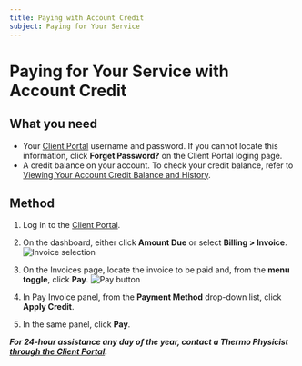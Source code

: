 ```yaml
---
title: Paying with Account Credit
subject: Paying for Your Service
---
```


# Paying for Your Service with Account Credit

## What you need

* Your [Client Portal](https://core.thermo.io/login/) username and password. If you cannot locate this information, click **Forget Password?** on the Client Portal loging page.
* A credit balance on your account. To check your credit balance, refer to [Viewing Your Account Credit Balance and History](https://www.thermo.io/how-to/client-portal/viewing-your-credit-balance-and-history).

## Method

1. Log in to the [Client Portal](https://core.thermo.io/login/).
2. On the dashboard, either click **Amount Due** or select **Billing > Invoice**.
   ![Invoice selection](https://raw.githubusercontent.com/thermoio/docs/master/images/paying-with-account-credit/2017-11-14_19-14-12.png)

3. On the Invoices page, locate the invoice to be paid and, from the **menu toggle**, click **Pay**. 
   ![Pay button](https://raw.githubusercontent.com/thermoio/docs/master/images/paying-with-account-credit/2017-11-14_19-18-31.png)
   
4. In Pay Invoice panel, from the **Payment Method** drop-down list, click **Apply Credit**.

5. In the same panel, click **Pay**.

**_For 24-hour assistance any day of the year, contact a Thermo Physicist [through the Client Portal](https://core.thermo.io/login/)._**

